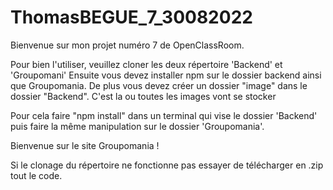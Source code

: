 # ThomasBEGUE_7_30082022

Bienvenue sur mon projet numéro 7 de OpenClassRoom.

Pour bien l'utiliser, veuillez cloner les deux répertoire 'Backend' et 'Groupomani'
Ensuite vous devez installer npm sur le dossier backend ainsi que Groupomania.
De plus vous devez créer un dossier "image" dans le dossier "Backend". C'est la ou toutes les images vont se stocker

Pour cela faire "npm install" dans un terminal qui vise le dossier 'Backend' puis faire la même manipulation sur le dossier 'Groupomania'.

Bienvenue sur le site Groupomania !


Si le clonage du répertoire ne fonctionne pas essayer de télécharger en .zip tout le code.
